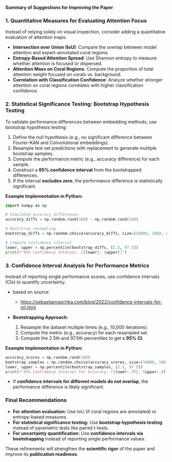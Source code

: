 **Summary of Suggestions for Improving the Paper**

### **1. Quantitative Measures for Evaluating Attention Focus**
Instead of relying solely on visual inspection, consider adding a quantitative evaluation of attention maps:

- **Intersection over Union (IoU)**: Compare the overlap between model attention and expert-annotated coral regions.
- **Entropy-Based Attention Spread**: Use Shannon entropy to measure whether attention is focused or dispersed.
- **Attention Mass on Coral Regions**: Compute the proportion of total attention weight focused on corals vs. background.
- **Correlation with Classification Confidence**: Analyze whether stronger attention on coral regions correlates with higher classification confidence.

### **2. Statistical Significance Testing: Bootstrap Hypothesis Testing**
To validate performance differences between embedding methods, use bootstrap hypothesis testing:

1. Define the null hypothesis (e.g., no significant difference between Fourier-KAN and Convolutional embeddings).
2. Resample test set predictions with replacement to generate multiple bootstrap samples.
3. Compute the performance metric (e.g., accuracy difference) for each sample.
4. Construct a **95% confidence interval** from the bootstrapped differences.
5. If the interval **excludes zero**, the performance difference is statistically significant.

**Example Implementation in Python:**
```python
import numpy as np

# Simulated accuracy differences
accuracy_diffs = np.random.rand(100) - np.random.rand(100)

# Bootstrap resampling
bootstrap_diffs = np.random.choice(accuracy_diffs, size=(10000, 100), replace=True).mean(axis=1)

# Compute confidence interval
lower, upper = np.percentile(bootstrap_diffs, [2.5, 97.5])
print(f"95% Confidence Interval: [{lower}, {upper}]")
```

### **3. Confidence Interval Analysis for Performance Metrics**
Instead of reporting single performance scores, use confidence intervals (CIs) to quantify uncertainty.
- based on source:
  - https://sebastianraschka.com/blog/2022/confidence-intervals-for-ml.html

- **Bootstrapping Approach:**
  1. Resample the dataset multiple times (e.g., 10,000 iterations).
  2. Compute the metric (e.g., accuracy) for each resampled set.
  3. Compute the 2.5th and 97.5th percentiles to get a **95% CI**.

**Example Implementation in Python:**
```python
accuracy_scores = np.random.rand(100)
bootstrap_samples = np.random.choice(accuracy_scores, size=(10000, 100), replace=True).mean(axis=1)
lower, upper = np.percentile(bootstrap_samples, [2.5, 97.5])
print(f"95% Confidence Interval for Accuracy: [{lower:.3f}, {upper:.3f}]")
```

- If **confidence intervals for different models do not overlap**, the performance difference is likely significant.

### **Final Recommendations**
- **For attention evaluation:** Use IoU (if coral regions are annotated) or entropy-based measures.
- **For statistical significance testing:** Use **bootstrap hypothesis testing** instead of parametric tests like paired t-tests.
- **For uncertainty quantification:** Use **confidence intervals via bootstrapping** instead of reporting single performance values.

These refinements will strengthen the **scientific rigor** of the paper and improve its **publication readiness**.

